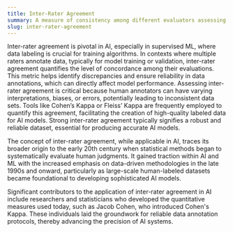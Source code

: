 ```yaml
---
title: Inter-Rater Agreement
summary: A measure of consistency among different evaluators assessing the same phenomenon or data set.
slug: inter-rater-agreement
---
```


Inter-rater agreement is pivotal in AI, especially in supervised ML, where data labeling is crucial for training algorithms. In contexts where multiple raters annotate data, typically for model training or validation, inter-rater agreement quantifies the level of concordance among their evaluations. This metric helps identify discrepancies and ensure reliability in data annotations, which can directly affect model performance. Assessing inter-rater agreement is critical because human annotators can have varying interpretations, biases, or errors, potentially leading to inconsistent data sets. Tools like Cohen’s Kappa or Fleiss’ Kappa are frequently employed to quantify this agreement, facilitating the creation of high-quality labeled data for AI models. Strong inter-rater agreement typically signifies a robust and reliable dataset, essential for producing accurate AI models.

The concept of inter-rater agreement, while applicable in AI, traces its broader origin to the early 20th century when statistical methods began to systematically evaluate human judgments. It gained traction within AI and ML with the increased emphasis on data-driven methodologies in the late 1990s and onward, particularly as large-scale human-labeled datasets became foundational to developing sophisticated AI models.

Significant contributors to the application of inter-rater agreement in AI include researchers and statisticians who developed the quantitative measures used today, such as Jacob Cohen, who introduced Cohen's Kappa. These individuals laid the groundwork for reliable data annotation protocols, thereby advancing the precision of AI systems.
